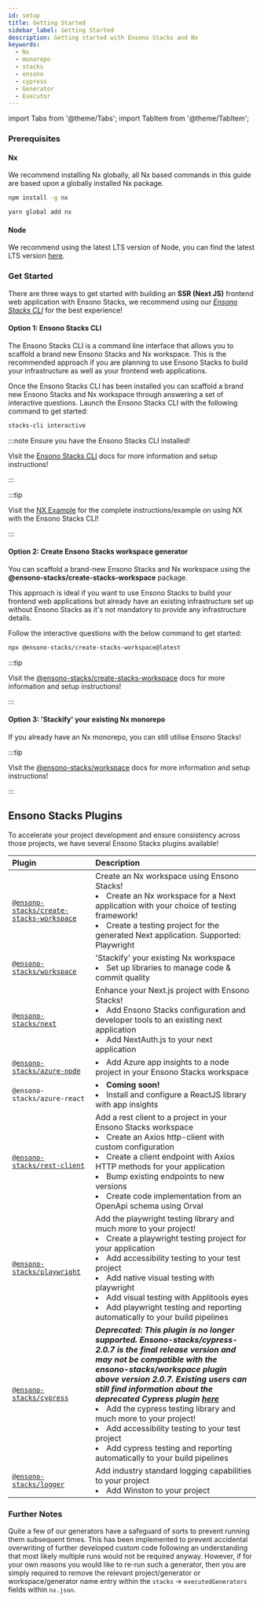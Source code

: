```yaml
---
id: setup
title: Getting Started
sidebar_label: Getting Started
description: Getting started with Ensono Stacks and Nx
keywords:
  - Nx
  - monorepo
  - stacks
  - ensono
  - cypress
  - Generator
  - Executor
---
```


import Tabs from '@theme/Tabs';
import TabItem from '@theme/TabItem';

### Prerequisites

#### Nx

We recommend installing Nx globally, all Nx based commands in this guide are based upon a globally installed Nx package.

<Tabs>
  <TabItem value="npm" label="npm">

```bash
npm install -g nx
```

  </TabItem>
  <TabItem value="yarn" label="yarn">

```bash
yarn global add nx
```

  </TabItem>
</Tabs>

#### Node

We recommend using the latest LTS version of Node, you can find the latest LTS version [here](https://nodejs.org/en/).

### Get Started

There are three ways to get started with building an **SSR (Next JS)** frontend web application with Ensono Stacks, we recommend using our _[Ensono Stacks CLI](../stackscli/about.md)_ for the best experience!

#### Option 1: Ensono Stacks CLI

The Ensono Stacks CLI is a command line interface that allows you to scaffold a brand new Ensono Stacks and Nx workspace. This is the recommended approach if you are planning to use Ensono Stacks to build your infrastructure as well as your frontend web applications.

Once the Ensono Stacks CLI has been installed you can scaffold a brand new Ensono Stacks and Nx workspace through answering a set of interactive questions. Launch the Ensono Stacks CLI with the following command to get started:

```bash
stacks-cli interactive
```

:::note Ensure you have the Ensono Stacks CLI installed!

Visit the [Ensono Stacks CLI](../stackscli/about.md) docs for more information and setup instructions!

:::

:::tip

Visit the [NX Example](../stackscli/about.md) for the complete instructions/example on using NX with the Ensono Stacks CLI!

:::

#### Option 2: Create Ensono Stacks workspace generator

You can scaffold a brand-new Ensono Stacks and Nx workspace using the **@ensono-stacks/create-stacks-workspace** package.

This approach is ideal if you want to use Ensono Stacks to build your frontend web applications but already have an existing infrastructure set up without Ensono Stacks as it's not mandatory to provide any infrastructure details.

Follow the interactive questions with the below command to get started:

```bash
npx @ensono-stacks/create-stacks-workspace@latest
```

:::tip

Visit the [@ensono-stacks/create-stacks-workspace](/docs/getting_started/create-stacks-workspace/ensono-stacks-create-stacks-workspace) docs for more information and setup instructions!

:::

#### Option 3: 'Stackify' your existing Nx monorepo

If you already have an Nx monorepo, you can still utilise Ensono Stacks!

:::tip

Visit the [@ensono-stacks/workspace](./workspace/plugin-information.md) docs for more information and setup instructions!

:::

## Ensono Stacks Plugins

To accelerate your project development and ensure consistency across those projects, we have several Ensono Stacks plugins available!

| Plugin                                                                                      | Description                                                                                                                                                                                                                                                                                                                                                                    |
| :------------------------------------------------------------------------------------------ | :----------------------------------------------------------------------------------------------------------------------------------------------------------------------------------------------------------------------------------------------------------------------------------------------------------------------------------------------------------------------------- |
| [`@ensono-stacks/create-stacks-workspace`](./create-stacks-workspace/plugin-information.md) | Create an Nx workspace using Ensono Stacks!<li>Create an Nx workspace for a Next application with your choice of testing framework!</li><li>Create a testing project for the generated Next application. Supported: Playwright</li>                                                                                                                                  |
| [`@ensono-stacks/workspace`](./workspace/plugin-information.md)                             | 'Stackify' your existing Nx workspace<li>Set up libraries to manage code & commit quality</li>                                                                                                                                                                                                                                                                                 |
| [`@ensono-stacks/next`](./next/plugin-information.md)                                       | Enhance your Next.js project with Ensono Stacks!<li>Add Ensono Stacks configuration and developer tools to an existing next application</li><li>Add NextAuth.js to your next application</li>                                                                                                                                                                                  |
| [`@ensono-stacks/azure-node`](./azure-node/plugin-information.md)                           | <li>Add Azure app insights to a node project in your Ensono Stacks workspace</li>                                                                                                                                                                                                                                                                                              |
| `@ensono-stacks/azure-react`                                                                | <li><b>Coming soon!</b></li><li>Install and configure a ReactJS library with app insights</li>                                                                                                                                                                                                                                                                                 |
| [`@ensono-stacks/rest-client`](./rest-client/plugin-information.md)                         | Add a rest client to a project in your Ensono Stacks workspace<li>Create an Axios http-client with custom configuration</li><li>Create a client endpoint with Axios HTTP methods for your application</li><li>Bump existing endpoints to new versions</li><li>Create code implementation from an OpenApi schema using Orval</li>                                               |
| [`@ensono-stacks/playwright`](./playwright/plugin-information.md)                           | Add the playwright testing library and much more to your project!<li>Create a playwright testing project for your application</li><li>Add accessibility testing to your test project</li><li>Add native visual testing with playwright</li><li>Add visual testing with Applitools eyes</li><li>Add playwright testing and reporting automatically to your build pipelines</li> |
| [`@ensono-stacks/cypress`](./cypress/plugin-information.md)                                 | ***Deprecated: This plugin is no longer supported. Ensono-stacks/cypress-2.0.7 is the final release version and may not be compatible with the ensono-stacks/workspace plugin above version 2.0.7. Existing users can still find information about the deprecated Cypress plugin [here](./cypress/plugin-information.md)*** <li>  Add the cypress testing library and much more to your project!</li><li>Add accessibility testing to your test project</li><li>Add cypress testing and reporting automatically to your build pipelines</li>                                                                                                                                                                                                   |
| [`@ensono-stacks/logger`](./logger/plugin-information.md)                                   | Add industry standard logging capabilities to your project<li>Add Winston to your project</li>                                                                                                                                                                                                                                                                                 |

### Further Notes

Quite a few of our generators have a safeguard of sorts to prevent running them subsequent times. This has been implemented to prevent accidental overwriting of further developed custom code following an understanding that most likely multiple runs would not be required anyway. However, if for your own reasons you would like to re-run such a generator, then you are simply required to remove the relevant project/generator or workspace/generator name entry within the `stacks` -> `executedGenerators` fields within `nx.json`.
